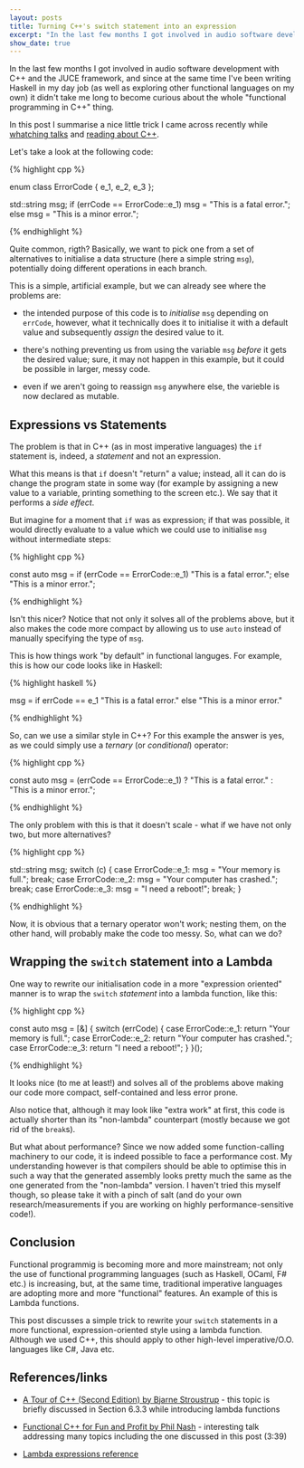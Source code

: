 ```yaml
---
layout: posts
title: Turning C++'s switch statement into an expression
excerpt: "In the last few months I got involved in audio software development with C++ and the JUCE framework, and since at the same time I’ve been writing Haskell in my day job "
show_date: true
---
```


In the last few months I got involved in audio software development with C++ and the JUCE framework, and since at the same time I've been writing Haskell in my day job (as well as exploring other functional languages on my own) it didn't take me long to become curious about the whole "functional programming in C++" thing.

In this post I summarise a nice little trick I came across recently while [whatching talks](https://www.youtube.com/watch?v=YgcUuYCCV14) and [reading about C++](https://www.amazon.co.uk/Tour-C-Depth/dp/0134997832/ref=pd_lpo_sbs_14_img_0?_encoding=UTF8&psc=1&refRID=0J2C5W50QPMSTGXF833X).

Let's take a look at the following code:

{% highlight cpp %}

enum class ErrorCode { e_1, e_2, e_3 };

std::string msg;
if (errCode == ErrorCode::e_1)
    msg = "This is a fatal error.";
else
    msg = "This is a minor error.";

{% endhighlight %}

Quite common, rigth? Basically, we want to pick one from a set of alternatives to initialise a data structure (here a simple string `msg`), potentially doing different operations in each branch.

This is a simple, artificial example, but we can already see where the problems are:

* the intended purpose of this code is to _initialise_ `msg` depending on `errCode`, however, what it technically does it to initialise it with a default value and subsequently _assign_ the desired value to it. 

* there's nothing preventing us from using the variable `msg` _before_ it gets the desired value; sure, it may not happen in this example, but it could be possible in larger, messy code. 

* even if we aren't going to reassign `msg` anywhere else, the varieble is now declared as mutable.

##  Expressions vs Statements 

The problem is that in C++ (as in most imperative languages) the `if` statement is, indeed, a _statement_ and not an expression.

What this means is that `if` doesn't "return" a value; instead, all it can do is change the program state in some way (for example by assigning a new value to a variable, printing something to the screen etc.). We say that it performs a _side effect_.

But imagine for a moment that `if` was as expression; if that was possible, it would directly evaluate to a value which we could use to initialise `msg` without intermediate steps:

{% highlight cpp %}

const auto msg =
    if (errCode == ErrorCode::e_1)
        "This is a fatal error.";
    else
        "This is a minor error.";

{% endhighlight %}

Isn't this nicer?
Notice that not only it solves all of the problems above, but it also makes the code more compact by allowing us to use `auto` instead of manually specifying the type of `msg`. 

This is how things work "by default" in functional languges. 
For example, this is how our code looks like in Haskell:

{% highlight haskell %}

msg = 
    if errCode == e_1
        "This is a fatal error."
    else
        "This is a minor error."

{% endhighlight %}

So, can we use a similar style in C++? 
For this example the answer is yes, as we could simply use a _ternary_ (or _conditional_) operator: 

{% highlight cpp %}

const auto msg = 
    (errCode == ErrorCode::e_1) 
        ? "This is a fatal error." 
        : "This is a minor error.";

{% endhighlight %}

The only problem with this is that it doesn't scale - what if we have not only two, but more alternatives?

{% highlight cpp %}

std::string msg;
switch (c)
{
case ErrorCode::e_1:
    msg = "Your memory is full.";
    break;
case ErrorCode::e_2:
    msg = "Your computer has crashed.";
    break;
case ErrorCode::e_3:
    msg = "I need a reboot!";
    break;
}

{% endhighlight %}

Now, it is obvious that a ternary operator won't work; nesting them, on the other hand, will probably make the code too messy. 
So, what can we do?

## Wrapping the `switch` statement into a Lambda

One way to rewrite our initialisation code in a more "expression oriented" manner is to wrap the `switch` _statement_ into a lambda function, like this:

{% highlight cpp %}

const auto msg = [&] {
    switch (errCode) {
        case ErrorCode::e_1:
            return "Your memory is full.";
        case ErrorCode::e_2:
            return "Your computer has crashed.";
        case ErrorCode::e_3:
            return "I need a reboot!";
    }
}();

{% endhighlight %}

It looks nice (to me at least!) and solves all of the problems above making our code more compact, self-contained and less error prone.

Also notice that, although it may look like "extra work" at first, this code is actually shorter than its "non-lambda" counterpart (mostly because we got rid of the `break`s).

But what about performance? 
Since we now added some function-calling machinery to our code, it is indeed possible to face a performance cost. 
My understanding however is that compilers should be able to optimise this in such a way that the generated assembly looks pretty much the same as the one generated from the "non-lambda" version. 
I haven't tried this myself though, so please take it with a pinch of salt (and do your own research/measurements if you are working on highly performance-sensitive code!).

## Conclusion

Functional programmig is becoming more and more mainstream;
not only the use of functional programming languages (such as Haskell, OCaml, F# etc.) is increasing, but, at the same time, traditional imperative languages are adopting more and more "functional" features. An example of this is Lambda functions.

This post discusses a simple trick to rewrite your `switch` statements in a more functional, expression-oriented style using a lambda function. Although we used C++, this should apply to other high-level imperative/O.O. languages like C#, Java etc. 

## References/links

* [A Tour of C++ (Second Edition) by Bjarne Stroustrup](https://www.amazon.co.uk/Tour-C-Depth/dp/0134997832/ref=pd_lpo_sbs_14_img_0?_encoding=UTF8&psc=1&refRID=0J2C5W50QPMSTGXF833X) - this topic is briefly discussed in Section 6.3.3 while introducing lambda functions

* [Functional C++ for Fun and Profit by Phil Nash](https://www.youtube.com/watch?v=YgcUuYCCV14) - interesting talk addressing many topics including the one discussed in this post (3:39)


* [Lambda expressions reference](https://en.cppreference.com/w/cpp/language/lambda)

